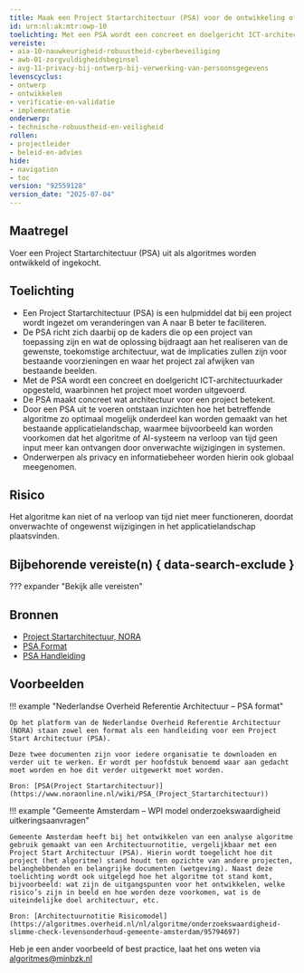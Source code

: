 ```yaml
---
title: Maak een Project Startarchitectuur (PSA) voor de ontwikkeling of inkoop van algoritmes
id: urn:nl:ak:mtr:owp-10
toelichting: Met een PSA wordt een concreet en doelgericht ICT-architectuurkader opgesteld, waarbinnen het project moet worden uitgevoerd.
vereiste:
- aia-10-nauwkeurigheid-robuustheid-cyberbeveiliging
- awb-01-zorgvuldigheidsbeginsel
- avg-11-privacy-bij-ontwerp-bij-verwerking-van-persoonsgegevens
levenscyclus:
- ontwerp
- ontwikkelen
- verificatie-en-validatie
- implementatie
onderwerp:
- technische-robuustheid-en-veiligheid
rollen:
- projectleider
- beleid-en-advies
hide:
- navigation
- toc
version: "92559128"
version_date: "2025-07-04"
---
```


<!-- tags -->

## Maatregel

Voer een Project Startarchitectuur (PSA) uit als algoritmes worden ontwikkeld of ingekocht.

## Toelichting

- Een Project Startarchitectuur (PSA) is een hulpmiddel dat bij een project wordt ingezet om veranderingen van A naar B beter te faciliteren.
- De PSA richt zich daarbij op de kaders die op een project van toepassing zijn en wat de oplossing bijdraagt aan het realiseren van de gewenste, toekomstige architectuur, wat de implicaties zullen zijn voor bestaande voorzieningen en waar het project zal afwijken van bestaande beelden.
- Met de PSA wordt een concreet en doelgericht ICT-architectuurkader opgesteld, waarbinnen het project moet worden uitgevoerd.
- De PSA maakt concreet wat architectuur voor een project betekent.
- Door een PSA uit te voeren ontstaan inzichten hoe het betreffende algoritme zo optimaal mogelijk onderdeel kan worden gemaakt van het bestaande applicatielandschap, waarmee bijvoorbeeld kan worden voorkomen dat het algoritme of AI-systeem na verloop van tijd geen input meer kan ontvangen door onverwachte wijzigingen in systemen.
- Onderwerpen als privacy en informatiebeheer worden hierin ook globaal meegenomen.

## Risico
Het algoritme kan niet of na verloop van tijd niet meer functioneren, doordat onverwachte of ongewenst wijzigingen in het applicatielandschap plaatsvinden.

## Bijbehorende vereiste(n) { data-search-exclude }
??? expander "Bekijk alle vereisten"
    <!-- list_vereisten_on_maatregelen_page -->

## Bronnen

- [Project Startarchitectuur, NORA](https://www.noraonline.nl/wiki/PSA_(Project_Startarchitectuur))
- [PSA Format](https://www.noraonline.nl/wiki/Webversie_PSA_Format)
- [PSA Handleiding](https://www.noraonline.nl/wiki/Webversie_PSA_Handleiding)


## Voorbeelden

!!! example "Nederlandse Overheid Referentie Architectuur – PSA format"

	Op het platform van de Nederlandse Overheid Referentie Architectuur (NORA) staan zowel een format als een handleiding voor een Project Start Architectuur (PSA).

	Deze twee documenten zijn voor iedere organisatie te downloaden en verder uit te werken. Er wordt per hoofdstuk benoemd waar aan gedacht moet worden en hoe dit verder uitgewerkt moet worden.

	Bron: [PSA(Project Startarchitectuur)](https://www.noraonline.nl/wiki/PSA_(Project_Startarchitectuur))


!!! example "Gemeente Amsterdam – WPI model onderzoekswaardigheid uitkeringsaanvragen"

	Gemeente Amsterdam heeft bij het ontwikkelen van een analyse algoritme gebruik gemaakt van een Architectuurnotitie, vergelijkbaar met een Project Start Architectuur (PSA). Hierin wordt toegelicht hoe dit project (het algoritme) stand houdt ten opzichte van andere projecten, belanghebbenden en belangrijke documenten (wetgeving). Naast deze toelichting wordt ook uitgelegd hoe het algoritme tot stand komt, bijvoorbeeld: wat zijn de uitgangspunten voor het ontwikkelen, welke risico’s zijn in beeld en hoe worden deze voorkomen, wat is de uiteindelijke doel architectuur, etc.

	Bron: [Architectuurnotitie Risicomodel](https://algoritmes.overheid.nl/nl/algoritme/onderzoekswaardigheid-slimme-check-levensonderhoud-gemeente-amsterdam/95794697)

Heb je een ander voorbeeld of best practice, laat het ons weten via [algoritmes@minbzk.nl](mailto:algoritmes@minbzk.nl)
